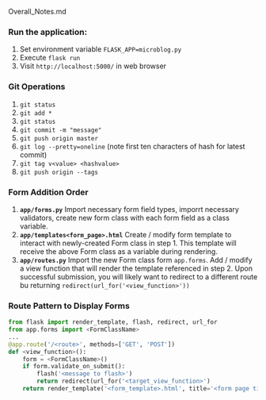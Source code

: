 Overall_Notes.md

### Run the application:

1. Set environment variable `FLASK_APP=microblog.py`
2. Execute `flask run`
3. Visit `http://localhost:5000/` in web browser

### Git Operations

1. `git status`
2. `git add *`
3. `git status`
4. `git commit -m "message"`
5. `git push origin master`
6. `git log --pretty=oneline` (note first ten characters of hash for latest commit)
7. `git tag v<value> <hashvalue>`
8. `git push origin --tags`

### Form Addition Order

1. **`app/forms.py`** Import necessary form field types, imporrt necessary validators, create new form class with each form field as a class variable. 
2. **`app/templates<form_page>.html`** Create / modify form template to interact with newly-created Form class in step 1. This template will receive the above Form class as a variable during rendering.
3. **`app/routes.py`** Import the new Form class form `app.forms`. Add / modify a view function that will render the template referenced in step 2. Upon successful submission, you will likely want to redirect to a different route bu returning `redirect(url_for('<view_function>'))`

### Route Pattern to Display Forms

```python
from flask import render_template, flash, redirect, url_for
from app.forms import <FormClassName>
...
@app.route('/<route>', methods=['GET', 'POST'])
def <view_function>():
    form = <FormClassName>()
    if form.validate_on_submit():
        flash('<message to flash>')
        return redirect(url_for('<target_view_function>')
    return render_template('<form_template>.html', title='<form page title>', form=form)
```